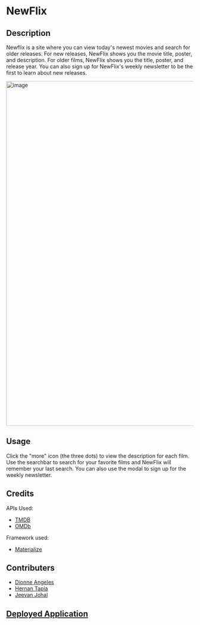 # NewFlix

## Description
Newflix is a site where you can view today's newest movies and search for older releases.  For new releases, NewFlix shows you the movie title, poster, and description.  For older films, NewFlix shows you the title, poster, and release year.  You can also sign up for NewFlix's weekly newsletter to be the first to learn about new releases.

<img width="923" alt="image" src="https://user-images.githubusercontent.com/112898278/199320321-e089fe9c-7ce0-43f9-bfa8-37a6f7a647b7.png">

## Usage
Click the "more" icon (the three dots) to view the description for each film.  Use the searchbar to search for your favorite films and NewFlix will remember your last search.  You can also use the modal to sign up for the weekly newsletter.

## Credits
APIs Used:
* [TMDB](https://www.themoviedb.org/documentation/api?language=en-US)
* [OMDb](https://www.omdbapi.com/)

Framework used:
* [Materialize](https://materializecss.com/)

## Contributers
* [Dionne Angeles](https://github.com/ZG4219)
* [Hernan Tapia](https://github.com/HTapia7)
* [Jeevan Johal](https://github.com/jkjohal)

## [Deployed Application](https://htapia7.github.io/movie-selector/)


